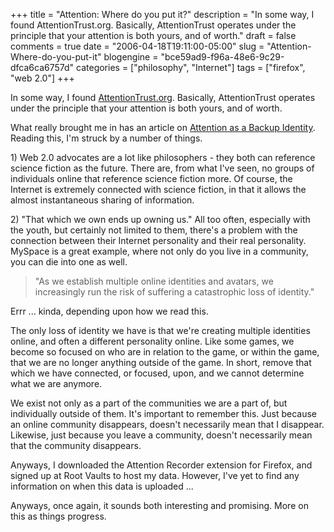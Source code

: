 +++
title = "Attention: Where do you put it?"
description = "In some way, I found AttentionTrust.org.  Basically, AttentionTrust operates under the principle that your attention is both yours, and of worth."
draft = false
comments = true
date = "2006-04-18T19:11:00-05:00"
slug = "Attention-Where-do-you-put-it"
blogengine = "bce59ad9-f96a-48e6-9c29-dfca6ca6757d"
categories = ["philosophy", "Internet"]
tags = ["firefox", "web 2.0"]
+++

<p>
In some way, I found <a href="http://www.AttentionTrust.org/">AttentionTrust.org</a>.  Basically, AttentionTrust operates under the principle that your attention is both yours, and of worth.<!--more-->
</p>
<p>
What really brought me in has an article on <a href="http://www.attentiontrust.org/node/153">Attention as a Backup Identity</a>.  Reading this, I&#39;m struck by a number of things.<!--adsense-->
</p>
<p>
1) Web 2.0 advocates are a lot like philosophers - they both can reference science fiction as the future.  There are, from what I&#39;ve seen, no groups of individuals online that reference science fiction more.  Of course, the Internet is extremely connected with science fiction, in that it allows the almost instantaneous sharing of information.
</p>
<p>
2) &quot;That which we own ends up owning us.&quot;  All too often, especially with the youth, but certainly not limited to them, there&#39;s a problem with the connection between their Internet personality and their real personality.  MySpace is a great example, where not only do you live in a community, you can die into one as well.
</p>
<blockquote>
	&quot;As we establish multiple online identities and avatars, we increasingly run the risk of suffering a catastrophic loss of identity.&quot;
</blockquote>
<p>
Errr ... kinda, depending upon how we read this.
</p>
<p>
The only loss of identity we have is that we&#39;re creating multiple identities online, and often a different personality online.  Like some games, we become so focused on who are in relation to the game, or within the game, that we are no longer anything outside of the game.  In short, remove that which we have connected, or focused, upon, and we cannot determine what we are anymore.
</p>
<p>
We exist not only as a part of the communities we are a part of, but individually outside of them.  It&#39;s important to remember this.  Just because an online community disappears, doesn&#39;t necessarily mean that I disappear.  Likewise, just because you leave a community, doesn&#39;t necessarily mean that the community disappears.
</p>
<p>
Anyways, I downloaded the Attention Recorder extension for Firefox, and signed up at Root Vaults to host my data.  However, I&#39;ve yet to find any information on when this data is uploaded ...
</p>
<p>
Anyways, once again, it sounds both interesting and promising.  More on this as things progress.
</p>

